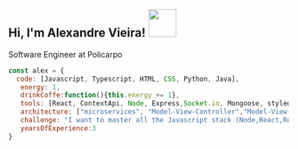 <h2> Hi, I'm Alexandre Vieira! <img src="https://media.giphy.com/media/14u2xf1flRHgacyWu6/giphy.gif" width="50"></h2>

<p>Software Engineer at <a>Policarpo</a></p>
</em></p>

```javascript
const alex = {
  code: [Javascript, Typescript, HTML, CSS, Python, Java],
   energy: 1,
   drinkCoffe:function(){this.energy += 1},
   tools: [React, ContextApi, Node, Express,Socket.io, Mongoose, styled-components],
   architecture: ["microservices", "Model-View-Controller","Model-View-ViewModel"],
   challenge: "I want to master all the Javascript stack (Node,React,React-native,Electron)",
   yearsOfExperience:3
}
```
